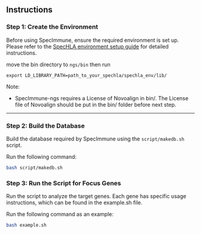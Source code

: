 
## Instructions

### Step 1: Create the Environment

Before using SpecImmune, ensure the required environment is set up. Please refer to the [SpecHLA environment setup guide](https://github.com/deepomicslab/SpecHLA) for detailed instructions.


move the bin directory to `ngs/bin` then run

`export LD_LIBRARY_PATH=path_to_your_spechla/spechla_env/lib/`

Note:
- SpecImmune-ngs requires a License of Novoalign in bin/. The License file of Novoalign should be put in the bin/ folder before next step.

---

### Step 2: Build the Database

Build the database required by SpecImmune using the `script/makedb.sh` script.

Run the following command:

```bash
bash script/makedb.sh
```

### Step 3: Run the Script for Focus Genes
Run the script to analyze the target genes. Each gene has specific usage instructions, which can be found in the example.sh file.

Run the following command as an example:

```bash
bash example.sh
```